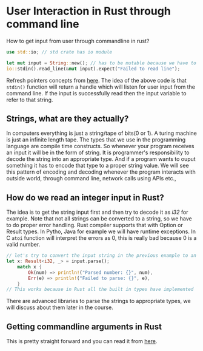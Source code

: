 # User Interaction in Rust through command line

How to get input from user through commandline in rust?

```rust
use std::io; // std crate has io module

let mut input = String::new(); // has to be mutable because we have to fill this with user input
io::stdin().read_line(&mut input).expect("Failed to read line");
```
Refresh pointers concepts from [here](1_3_pointers.md).
The idea of the above code is that ``` stdin() ``` function will return a handle which will listen
for user input from the command line.
If the input is successfully read then the input variable to refer to that string.

## Strings, what are they actually?

In computers everything is just a string/tape of bits(0 or 1). A turing machine is just an infinite
length tape. The types that we use in the programming language are compile time constructs.
So whenever your program receives an input it will be in the form of string.
It is programmer's responsibility to decode the string into an appropriate type.
And if a program wants to ouput something it has to encode that type to a proper string value.
We will see this pattern of encoding and decoding whenever the program interacts with outside world,
through command line, network calls using APIs etc.,

## How do we read an integer input in Rust?

The idea is to get the string input first and then try to decode it as *i32* for example.
Note that not all strings can be converted to a string, so we have to do proper error handling.
Rust compiler supports that with Option or Result types. In Pytho, Java for example we will have
runtime exceptions. In C `atoi` function will interpret the errors as 0, this is really bad because
0 is a valid number.

```rust
// let's try to convert the input string in the previous example to an i32
let x: Result<i32, _> = input.parse();
    match x {
        Ok(num) => println!("Parsed number: {}", num),
        Err(e) => println!("Failed to parse: {}", e),
    }
// This works because in Rust all the built in types have implemented `FromStr` trait
```

There are advanced libraries to parse the strings to appropriate types, we will discuss about them
later in the course.

## Getting commandline arguments in Rust

This is pretty straight forward and you can read it from [here](https://doc.rust-lang.org/book/ch12-01-accepting-command-line-arguments.html).
